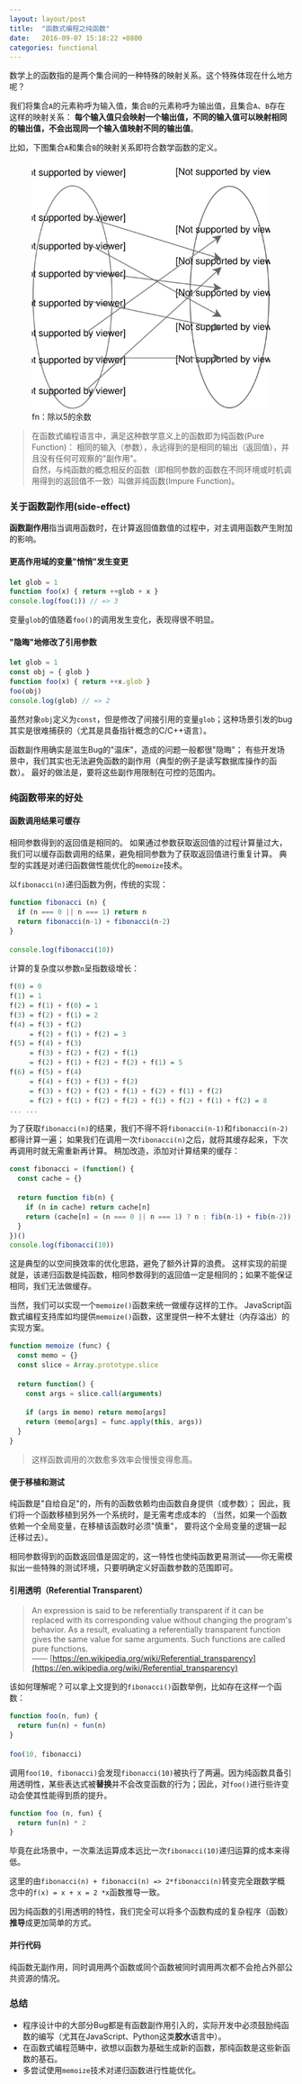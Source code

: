 ```yaml
---
layout: layout/post
title:  "函数式编程之纯函数"
date:   2016-09-07 15:18:22 +0800
categories: functional
---
```


数学上的函数指的是两个集合间的一种特殊的映射关系。这个特殊体现在什么地方呢？

我们将集合`A`的元素称呼为输入值，集合`B`的元素称呼为输出值，且集合`A`、`B`存在这样的映射关系：
**每个输入值只会映射一个输出值，不同的输入值可以映射相同的输出值，不会出现同一个输入值映射不同的输出值**。

比如，下图集合`A`和集合`B`的映射关系即符合数学函数的定义。

<figure>
  <img style="width: auto;" src="/images/posts/set_map.svg" alt="containing block" />
  <figcaption>fn：除以5的余数</figcaption>
</figure>


> 在函数式编程语言中，满足这种数学意义上的函数即为纯函数(Pure Function)：
相同的输入（参数），永远得到的是相同的输出（返回值），并且没有任何可观察的"副作用"。  
自然，与纯函数的概念相反的函数（即相同参数的函数在不同环境或时机调用得到的返回值不一致）叫做非纯函数(Impure Function)。


### 关于**函数副作用**(side-effect)

**函数副作用**指当调用函数时，在计算返回值数值的过程中，对主调用函数产生附加的影响。

#### 更高作用域的变量"悄悄"发生变更

```js
let glob = 1
function foo(x) { return ++glob + x }
console.log(foo(1)) // => 3
```

变量`glob`的值随着`foo()`的调用发生变化，表现得很不明显。

#### "隐晦"地修改了引用参数

```js
let glob = 1
const obj = { glob }
function foo(x) { return ++x.glob }
foo(obj)
console.log(glob) // => 2
```

虽然对象`obj`定义为`const`，但是修改了间接引用的变量`glob`；这种场景引发的bug其实是很难捕获的（尤其是具备指针概念的C/C++语言）。

函数副作用确实是滋生Bug的"温床"，造成的问题一般都很"隐晦"；
有些开发场景中，我们其实也无法避免函数的副作用（典型的例子是读写数据库操作的函数）。
最好的做法是，要将这些副作用限制在可控的范围内。

### 纯函数带来的好处

#### 函数调用结果可缓存

相同参数得到的返回值是相同的。
如果通过参数获取返回值的过程计算量过大，我们可以缓存函数调用的结果，避免相同参数为了获取返回值进行重复计算。
典型的实践是对递归函数做性能优化的`memoize`技术。

以`fibonacci(n)`递归函数为例，传统的实现：

```js
function fibonacci (n) {
  if (n === 0 || n === 1) return n
  return fibonacci(n-1) + fibonacci(n-2)
}

console.log(fibonacci(10))
```

计算的复杂度以参数`n`呈指数级增长：

```haskell
f(0) = 0
f(1) = 1
f(2) = f(1) + f(0) = 1
f(3) = f(2) + f(1) = 2
f(4) = f(3) + f(2)
     = f(2) + f(1) + f(2) = 3
f(5) = f(4) + f(3)
     = f(3) + f(2) + f(2) + f(1)
     = f(2) + f(1) + f(2) + f(2) + f(1) = 5
f(6) = f(5) + f(4)
     = f(4) + f(3) + f(3) + f(2)
     = f(3) + f(2) + f(2) + f(1) + f(2) + f(1) + f(2)
     = f(2) + f(1) + f(2) + f(2) + f(1) + f(2) + f(1) + f(2) = 8
... ...
```

为了获取`fibonacci(n)`的结果，我们不得不将`fibonacci(n-1)`和`fibonacci(n-2)`都得计算一遍；
如果我们在调用一次`fibonacci(n)`之后，就将其缓存起来，下次再调用时就无需重新再计算。
稍加改造，添加对计算结果的缓存：

```js
const fibonacci = (function() {
  const cache = {}

  return function fib(n) {
    if (n in cache) return cache[n]
    return (cache[n] = (n === 0 || n === 1) ? n : fib(n-1) + fib(n-2))
  }
})()
console.log(fibonacci(10))
```

这是典型的以空间换效率的优化思路，避免了额外计算的浪费。
这样实现的前提就是，该递归函数是纯函数，相同参数得到的返回值一定是相同的；如果不能保证相同，我们无法做缓存。

当然，我们可以实现一个`memoize()`函数来统一做缓存这样的工作。
JavaScript函数式编程支持库如均提供`memoize()`函数，这里提供一种不太健壮（内存溢出）的实现方案。

```js
function memoize (func) {
  const memo = {}
  const slice = Array.prototype.slice

  return function() {
    const args = slice.call(arguments)

    if (args in memo) return memo[args]
    return (memo[args] = func.apply(this, args))
  }
}
```

> 这样函数调用的次数愈多效率会慢慢变得愈高。

#### 便于移植和测试

纯函数是"自给自足"的，所有的函数依赖均由函数自身提供（或参数）；
因此，我们将一个函数移植到另外一个系统时，是无需考虑成本的
（当然，如果一个函数依赖一个全局变量，在移植该函数时必须"慎重"，
要将这个全局变量的逻辑一起迁移过去）。

相同参数得到的函数返回值是固定的，这一特性也使纯函数更易测试——你无需模拟出一些特殊的测试环境，只要明确定义好函数参数的范围即可。

#### 引用透明（Referential Transparent）

> An expression is said to be referentially transparent if it can be replaced with its corresponding value without changing the program's behavior. As a result, evaluating a referentially transparent function gives the same value for same arguments. Such functions are called pure functions.  
—— [https://en.wikipedia.org/wiki/Referential_transparency](https://en.wikipedia.org/wiki/Referential_transparency)

该如何理解呢？可以拿上文提到的`fibonacci()`函数举例，比如存在这样一个函数：

```js
function foo(n, fun) {
  return fun(n) + fun(n)
}

foo(10, fibonacci)
```

调用`foo(10, fibonacci)`会发现`fibonacci(10)`被执行了两遍。因为纯函数具备引用透明性，某些表达式被**替换**并不会改变函数的行为；因此，对`foo()`进行些许变动会使其性能得到质的提升。

```js
function foo (n, fun) {
  return fun(n) * 2
}
```

毕竟在此场景中，一次乘法运算成本远比一次`fibonacci(10)`递归运算的成本来得低。

这里的由`fibonacci(n) + fibonacci(n) => 2*fibonacci(n)`转变完全跟数学概念中的`f(x) = x + x = 2 *x`函数推导一致。

因为纯函数的引用透明的特性，我们完全可以将多个函数构成的复杂程序（函数）**推导**成更加简单的方式。

#### 并行代码

纯函数无副作用，同时调用两个函数或同个函数被同时调用两次都不会抢占外部公共资源的情况。

### 总结

- 程序设计中的大部分Bug都是有函数副作用引入的，实际开发中必须鼓励纯函数的编写（尤其在JavaScript、Python这类**胶水**语言中）。
- 在函数式编程范畴中，欲想以函数为基础生成新的函数，那纯函数是这些新函数的基石。
- 多尝试使用`memoize`技术对递归函数进行性能优化。
